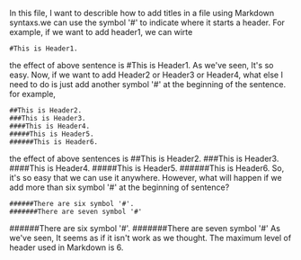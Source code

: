 In this file, I want to describle how to add titles in a file using Markdown syntaxs.we can use the symbol '#' to indicate where it starts a header. For example, if we want to add header1, we can wirte

	#This is Header1.

the effect of above sentence is 
#This is Header1.
As we've seen, It's so easy. Now, if we want to add Header2 or Header3 or Header4, what else I need to do is just add another symbol '#' at the beginning of the sentence. for example,

	##This is Header2.
	###This is Header3.
	####This is Header4.
	#####This is Header5.
	######This is Header6.

the effect of above sentences is 
##This is Header2.
###This is Header3.
####This is Header4.
#####This is Header5.
######This is Header6.
So, it's so easy that we can use it anywhere. However, what will happen if we add more than six symbol '#' at the beginning of sentence?

	######There are six symbol '#'.
	#######There are seven symbol '#'

######There are six symbol '#'.
#######There are seven symbol '#'
As we've seen, It seems as if it isn't work as we thought. The maximum level of header used in Markdown is 6.